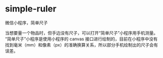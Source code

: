 # simple-ruler
微信小程序，简单尺子

当想要量一个物品时，但手边没有尺子，可以打开“简单尺子”小程序用手机测量。 “简单尺子”小程序是使用小程序的 canvas 接口进行绘制的，目前在小程序中没有找到毫米（mm）和像素（px）的准确换算关系，所以部分手机绘制出的尺子会有误差。